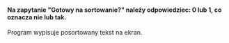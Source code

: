 #### Na zapytanie "Gotowy na sortowanie?" należy odpowiedziec: 0 lub 1, co oznacza nie lub tak.

Program wypisuje posortowany tekst na ekran.
